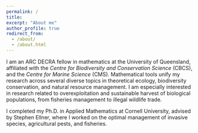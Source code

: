 ```yaml
---
permalink: /
title: 
excerpt: "About me"
author_profile: true
redirect_from: 
  - /about/
  - /about.html
---
```


I am an ARC DECRA fellow in mathematics at the University of Queensland, affiliated with the <i>Centre for Biodiversity and Conservation Science</i> (CBCS), and the <i>Centre for Marine Science</i> (CMS). Mathematical tools unify my research across several diverse topics in theoretical ecology, biodiversity conservation, and natural resource management. I am especially interested in research related to overexploitation and sustainable harvest of biological populations, from fisheries management to illegal wildlife trade.

I completed my Ph.D. in Applied Mathematics at Cornell University, advised by Stephen Ellner, where I worked on the optimal management of invasive species, agricultural pests, and fisheries.  


